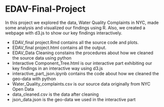 # EDAV-Final-Project

In this project we explored the data, Water Quality Complaints in NYC, made some analysis and visualized our findings using R. Also, we created a webpage with d3.js to show our key findings interactively.


- EDAV_final project.Rmd contains all the source code and plots.
- EDAV_final project.html contains all the output.
- EDAV_Data Cleaning constains the procedures about how we cleaned the source data using python
- Interactive Component_Tree.html is our interactive part exhibiting our key findings in an interactive way using d3.js
- interactive_part_json.ipynb contains the code about how we cleaned the geo-data with python
- Water_Quality_complaints.csv is our source data originally from NYC Open Data
- data_cleaned.csv is the data after cleaning
- json_data.json is the geo-data we used in the interactive part
